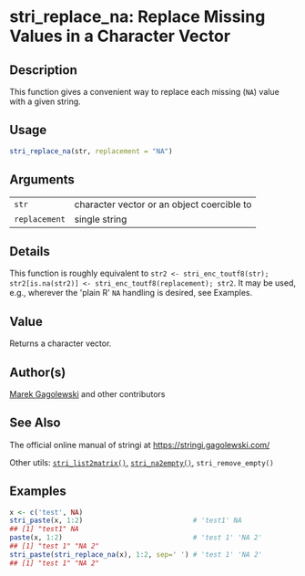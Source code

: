 # stri\_replace\_na: Replace Missing Values in a Character Vector

## Description

This function gives a convenient way to replace each missing (`NA`) value with a given string.

## Usage

```r
stri_replace_na(str, replacement = "NA")
```

## Arguments

|               |                                            |
|---------------|--------------------------------------------|
| `str`         | character vector or an object coercible to |
| `replacement` | single string                              |

## Details

This function is roughly equivalent to `str2 <- stri_enc_toutf8(str); str2[is.na(str2)] <- stri_enc_toutf8(replacement); str2`. It may be used, e.g., wherever the \'plain R\' `NA` handling is desired, see Examples.

## Value

Returns a character vector.

## Author(s)

[Marek Gagolewski](https://www.gagolewski.com/) and other contributors

## See Also

The official online manual of <span class="pkg">stringi</span> at <https://stringi.gagolewski.com/>

Other utils: [`stri_list2matrix()`,](stri_list2matrix.md) [`stri_na2empty()`,](stri_na2empty.md) `stri_remove_empty()`

## Examples




```r
x <- c('test', NA)
stri_paste(x, 1:2)                           # 'test1' NA
## [1] "test1" NA
paste(x, 1:2)                                # 'test 1' 'NA 2'
## [1] "test 1" "NA 2"
stri_paste(stri_replace_na(x), 1:2, sep=' ') # 'test 1' 'NA 2'
## [1] "test 1" "NA 2"
```
